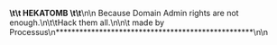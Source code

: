 **\t\t   HEKATOMB       \t\t**\n\n   Because Domain Admin rights are not enough.\n\t\tHack them all.\n\n\t      made by Processus\n**************************************************\n\n
